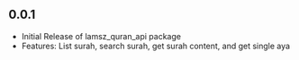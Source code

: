 ## 0.0.1

* Initial Release of lamsz_quran_api package
* Features: List surah, search surah, get surah content, and get single aya
